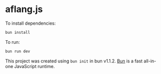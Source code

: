 # aflang.js

To install dependencies:

```bash
bun install
```

To run:

```bash
bun run dev
```

This project was created using `bun init` in bun v1.1.2. [Bun](https://bun.sh) is a fast all-in-one JavaScript runtime.
